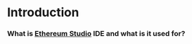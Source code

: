 # Introduction


### What is [Ethereum Studio](https://live.ether.camp) IDE and what is it used for? 






